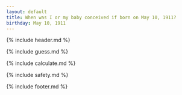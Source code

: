 ```yaml
---
layout: default
title: When was I or my baby conceived if born on May 10, 1911?
birthday: May 10, 1911
---
```


{% include header.md %}

{% include guess.md %}

{% include calculate.md %}

{% include safety.md %}

{% include footer.md %}



